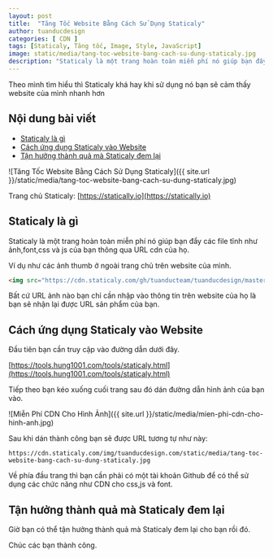 ```yaml
---
layout: post
title:  "Tăng Tốc Website Bằng Cách Sử Dụng Staticaly"
author: tuanducdesign
categories: [ CDN ]
tags: [Staticaly, Tăng tốc, Image, Style, JavaScript]
image: static/media/tang-toc-website-bang-cach-su-dung-staticaly.jpg
description: "Staticaly là một trang hoàn toàn miễn phí nó giúp bạn đẩy các file tĩnh như ảnh,font,css và js của bạn thông qua URL cdn của họ."
---
```


Theo mình tìm hiểu thì Staticaly khá hay khi sử dụng nó bạn sẽ cảm thấy website của mình nhanh hơn

## Nội dung bài viết

- [Staticaly là gì](#staticaly-là-gì)
- [Cách ứng dụng Staticaly vào Website](#cách-ứng-dụng-staticaly-vào-website)
- [Tận hưởng thành quả mà Staticaly đem lại](#tận-hưởng-thành-quả-mà-staticaly-đem-lại)

![Tăng Tốc Website Bằng Cách Sử Dụng Staticaly]({{ site.url }}/static/media/tang-toc-website-bang-cach-su-dung-staticaly.jpg)

Trang chủ Staticaly: [https://statically.io](https://statically.io)

## Staticaly là gì

Staticaly là một trang hoàn toàn miễn phí nó giúp bạn đẩy các file tĩnh như ảnh,font,css và js của bạn thông qua URL cdn của họ.

Ví dụ như các ảnh thumb ở ngoài trang chủ trên website của mình.

```html
<img src="https://cdn.staticaly.com/gh/tuanducteam/tuanducdesign/master/static/media/tang-toc-website-bang-cach-su-dung-staticaly.jpg"/>
```

Bất cứ URL ảnh nào bạn chỉ cần nhập vào thông tin trên website của họ là bạn sẽ nhận lại được URL sản phẩm của bạn.

## Cách ứng dụng Staticaly vào Website

Đầu tiên bạn cần truy cập vào đường dẫn dưới đây.

[https://tools.hung1001.com/tools/staticaly.html](https://tools.hung1001.com/tools/staticaly.html)

Tiếp theo bạn kéo xuống cuối trang sau đó dán đường dẫn hình ảnh của bạn vào.

![Miễn Phí CDN Cho Hình Ảnh]({{ site.url }}/static/media/mien-phi-cdn-cho-hinh-anh.jpg)

Sau khi dán thành công bạn sẽ được URL tương tự như này:

```text
https://cdn.staticaly.com/img/tuanducdesign.com/static/media/tang-toc-website-bang-cach-su-dung-staticaly.jpg
```

Về phía đầu trang thì bạn cần phải có một tài khoản Github để có thể sử dụng các chức năng như CDN cho css,js và font.

## Tận hưởng thành quả mà Staticaly đem lại

Giờ bạn có thể tận hưởng thành quả mà Staticaly đem lại cho bạn rồi đó.

Chúc các bạn thành công.
